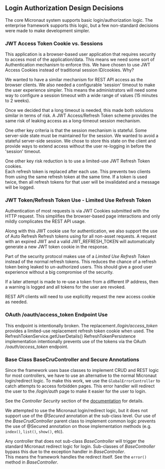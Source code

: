 ## Login Authorization Design Decisions

The core Micronaut system supports basic login/authorization logic.  The enterprise framework supports
this logic, but a few non-standard decisions were made to make development simpler.

### JWT Access Token Cookie vs. Sessions

This application is a browser-based user application that requires security to access most of the application/data.
This means we need some sort of Authentication mechanism to enforce this.  We have chosen to use JWT Access Cookies
instead of traditional session ID/cookies. Why?

We wanted to have a similar mechanism for REST API access as the browser clients.  We also needed a configurable 
'session' timeout to make the user experience simpler.   This means the administrators will need some way to configure
a session timeout with a wide range of values (15 minutes to 2 weeks).

Once we decided that a long timeout is needed, this made both solutions similar in terms of risk.  A JWT Access/Refresh
Token scheme provides the same risk of leaking access as a long-timeout session mechanism.

One other key criteria is that the session mechanism is stateful.  Some server-side state must be maintained for the session.
We wanted to avoid a stateful server-side session.  We chose to store this state on the client and provide ways to 
extend access without the user re-logging in before the 'session' timeout. 

One other key risk reduction is to use a limited-use JWT Refresh Token cookies.  
Each refresh token is replaced after each use.  This prevents two clients from using the same refresh token at the same 
time.  If a token is used twice, then all refresh tokens for that user will be invalidated and a message will be logged. 

### JWT Token/Refresh Token Use - Limited Use Refresh Token

Authentication of most requests is via JWT Cookies submitted with the HTTP request.  This simplifies the 
browser-based page interactions and only mildly complicates the REST API usage.

Along with this JWT cookie use for authentication, we also support the use of Auto Refresh Refresh tokens using
for all non-asset requests.  A request with an expired JWT and a valid JWT_REFRESH_TOKEN will automatically
generate a new JWT token cookie in the response.  

Part of the security protocol makes use of a _Limited Use Refresh Token_ instead of the normal refresh tokens.  This
reduces the chance of a refresh token being leaked to un-authorized users.  This should give a good
user experience without a big compromise of the security.  

If a later attempt is made to re-use a token from a different IP address, then a warning is logged and all tokens for 
the user are revoked.  
 
REST API clients will need to use explicitly request the new access cookie as needed.

### OAuth /oauth/access_token Endpoint Use

This endpoint is intentionally broken.  The replacement _/login/access_token_ provides a limited-use replacement
refresh token cookie when used.  The RefreshTokenService.getUserDetails() RefreshTokenPersistence implementation 
intentionally prevents use of the tokens via the OAuth _/oauth/access_token_ endpoint.     

 

### Base Class BaseCruController and Secure Annotations

Since the framework uses base classes to implement CRUD and REST logic for most controllers, we have
to use an alternative to the normal Micronaut login/redirect logic.   To make this work, we use 
the `GlobalErrorController` to catch attempts to access forbidden pages.  This error handler will 
redirect the user to the _/login/auth_ page to make it easier for the user to login. 

See the _Controller Security_ section of the [documentation](https://simplemes.github.io/simplemes-core/) for details.

We attempted to use the Micronaut login/redirect logic, but it does not support use of the _@Secured_ annotation 
at the sub-class level.   Our use of the _BaseCrudController_ parent class to implement common logic prevents
the use of @Secured annotation on those implementation methods (e.g. `index()`, `list()`, `show()`, etc).
 
Any controller that does not sub-class _BaseController_ will trigger the standard Micronaut redirect logic for login.
Sub-classes of _BaseController_ bypass this due to the exception handler in _BaseController_.    
This means the framework handles the redirect itself.  See the `error()` method in _BaseController_.

